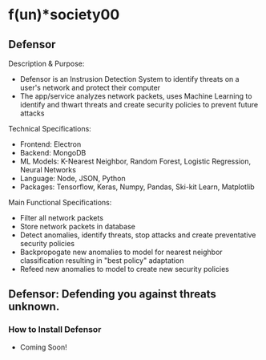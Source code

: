 # f(un)*society00
## Defensor

Description & Purpose:
  * Defensor is an Instrusion Detection System to identify threats on a user's network and protect their computer
  * The app/service analyzes network packets, uses Machine Learning to identify and thwart threats and create security policies to prevent future attacks

Technical Specifications:
  * Frontend: Electron
  * Backend: MongoDB
  * ML Models: K-Nearest Neighbor, Random Forest, Logistic Regression, Neural Networks
  * Language: Node, JSON, Python
  * Packages: Tensorflow, Keras, Numpy, Pandas, Ski-kit Learn, Matplotlib

Main Functional Specifications:
  * Filter all network packets
  * Store network packets in database
  * Detect anomalies, identify threats, stop attacks and create preventative security policies
  * Backpropogate new anomalies to model for nearest neighbor classification resulting in "best policy" adaptation
  * Refeed new anomalies to model to create new security policies

## Defensor: Defending you against threats unknown.

### How to Install Defensor
- Coming Soon!